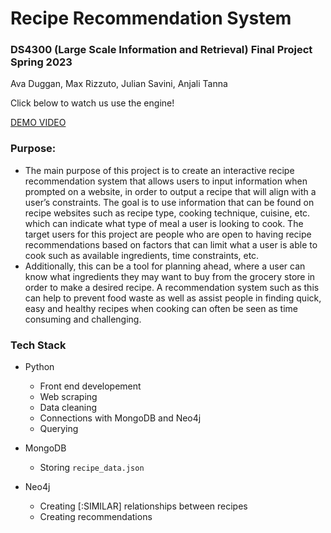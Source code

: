 # Recipe Recommendation System

### DS4300 (Large Scale Information and Retrieval) Final Project Spring 2023
Ava Duggan, Max Rizzuto, Julian Savini, Anjali Tanna

Click below to watch us use the engine!


[DEMO VIDEO](https://drive.google.com/file/d/1TiQC1zzqniXXINrGcj9z7QzKvLYAtVs-/view?usp=sharing)


### Purpose: 
- The main purpose of this project is to create an interactive recipe recommendation system that allows users to input information when prompted on a website, in order to output a recipe that will align with a user’s constraints. The goal is to use information that can be found on recipe websites such as recipe type, cooking technique, cuisine, etc. which can indicate what type of meal a user is looking to cook. The target users for this project are people who are open to having recipe recommendations based on factors that can limit what a user is able to cook such as available ingredients, time constraints, etc. 
- Additionally, this can be a tool for planning ahead, where a user can know what ingredients they may want to buy from the grocery store in order to make a desired recipe. A recommendation system such as this can help to prevent food waste as well as assist people in finding quick, easy and healthy recipes when cooking can often be seen as time consuming and challenging. 

### Tech Stack
- Python 
  - Front end developement
  - Web scraping
  - Data cleaning
  - Connections with MongoDB and Neo4j
  - Querying

- MongoDB
  - Storing `recipe_data.json`

- Neo4j
  - Creating [:SIMILAR] relationships between recipes
  - Creating recommendations
